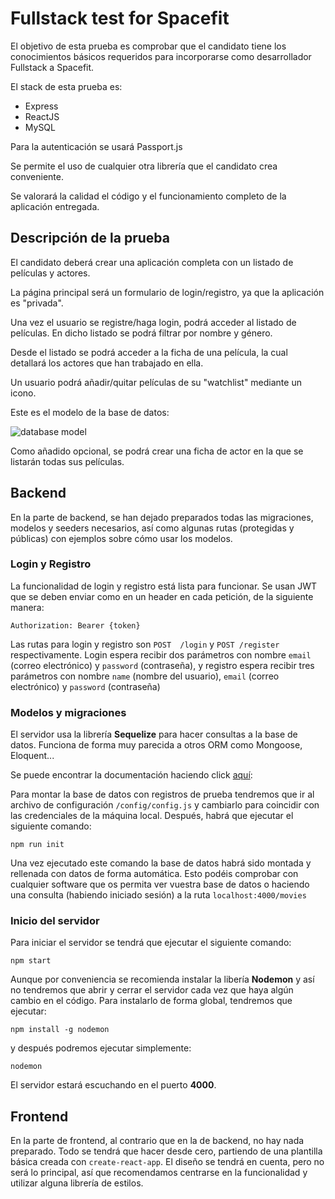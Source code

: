 # Fullstack test for Spacefit

El objetivo de esta prueba es comprobar que el candidato tiene los conocimientos básicos requeridos para incorporarse como desarrollador Fullstack a Spacefit.

El stack de esta prueba es:
- Express
- ReactJS
- MySQL

Para la autenticación se usará Passport.js

Se permite el uso de cualquier otra librería que el candidato crea conveniente.

Se valorará la calidad el código y el funcionamiento completo de la aplicación entregada.

## Descripción de la prueba

El candidato deberá crear una aplicación completa con un listado de películas y actores.

La página principal será un formulario de login/registro, ya que la aplicación es "privada". 

Una vez el usuario se registre/haga login, podrá acceder al listado de películas. En dicho listado se podrá filtrar por nombre y género.

Desde el listado se podrá acceder a la ficha de una película, la cual detallará los actores que han trabajado en ella.

Un usuario podrá añadir/quitar películas de su "watchlist" mediante un icono.

Este es el modelo de la base de datos:

![database model](https://resources.spacefit.app/static/test/spacefit-test-db.png)

Como añadido opcional, se podrá crear una ficha de actor en la que se listarán todas sus películas.

## Backend

En la parte de backend, se han dejado preparados todas las migraciones, modelos y seeders necesarios, así como algunas rutas (protegidas y públicas) con ejemplos sobre cómo usar los modelos. 

### Login y Registro

La funcionalidad de login y registro está lista para funcionar. Se usan JWT que se deben enviar como en un header en cada petición, de la siguiente manera:
```
Authorization: Bearer {token}
```

Las rutas para login y registro son `POST  /login` y `POST /register` respectivamente. Login espera recibir dos parámetros con nombre `email` (correo electrónico) y `password` (contraseña), y registro espera recibir tres parámetros con nombre `name` (nombre del usuario), `email` (correo electrónico) y `password` (contraseña)

### Modelos y migraciones

El servidor usa la librería **Sequelize** para hacer consultas a la base de datos. Funciona de forma muy parecida a otros ORM como Mongoose, Eloquent...

Se puede encontrar la documentación haciendo click [aquí](http://docs.sequelizejs.com/):

Para montar la base de datos con registros de prueba tendremos que ir al archivo de configuración `/config/config.js` y cambiarlo para coincidir con las credenciales de la máquina local. Después, habrá que ejecutar el siguiente comando:
```
npm run init
```

Una vez ejecutado este comando la base de datos habrá sido montada y rellenada con datos de forma automática. Esto podéis comprobar con cualquier software que os permita ver vuestra base de datos o haciendo una consulta (habiendo iniciado sesión) a la ruta `localhost:4000/movies`

### Inicio del servidor

Para iniciar el servidor se tendrá que ejecutar el siguiente comando: 
```
npm start
```
Aunque por conveniencia se recomienda instalar la libería **Nodemon** y así no tendremos que abrir y cerrar el servidor cada vez que haya algún cambio en el código. Para instalarlo de forma global, tendremos que ejecutar:
```
npm install -g nodemon
```
y después podremos ejecutar simplemente:
```
nodemon
```

El servidor estará escuchando en el puerto **4000**.

## Frontend

En la parte de frontend, al contrario que en la de backend, no hay nada preparado. Todo se tendrá que hacer desde cero, partiendo de una plantilla básica creada con `create-react-app`. El diseño se tendrá en cuenta, pero no será lo principal, así que recomendamos centrarse en la funcionalidad y utilizar alguna librería de estilos.
